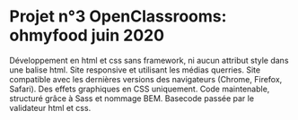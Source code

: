# Projet n°3 OpenClassrooms: ohmyfood juin 2020

Développement en html et css sans framework, ni aucun attribut style dans une balise html.
Site responsive et utilisant les médias querries.
Site compatible avec les dernières versions des navigateurs (Chrome, Firefox, Safari).
Des effets graphiques en CSS uniquement.
Code maintenable, structuré grâce à Sass et nommage BEM.
Basecode passée par le validateur html et css.
